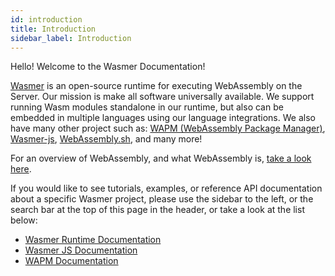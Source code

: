 ```yaml
---
id: introduction
title: Introduction
sidebar_label: Introduction
---
```


Hello! Welcome to the Wasmer Documentation!

[Wasmer](https://wasmer.io/) is an open-source runtime for executing WebAssembly on the Server. Our mission is make all software universally available. We support running Wasm modules standalone in our runtime, but also can be embedded in multiple languages using our language integrations. We also have many other project such as: [WAPM (WebAssembly Package Manager)](https://wapm.io/), [Wasmer-js](https://github.com/wasmerio/wasmer-js), [WebAssembly.sh](https://webassembly.sh/), and many more!

For an overview of WebAssembly, and what WebAssembly is, [take a look here](https://webassembly.org/).

If you would like to see tutorials, examples, or reference API documentation about a specific Wasmer project, please use the sidebar to the left, or the search bar at the top of this page in the header, or take a look at the list below:

* [Wasmer Runtime Documentation](/runtime/runtime)
* [Wasmer JS Documentation](/wasmer-js/wasmer-js)
* [WAPM Documentation](/wapm/wapm)
